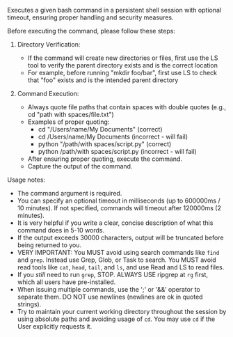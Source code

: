 Executes a given bash command in a persistent shell session with optional timeout, ensuring proper handling and security measures.

Before executing the command, please follow these steps:

1. Directory Verification:
   - If the command will create new directories or files, first use the LS tool to verify the parent directory exists and is the correct location
   - For example, before running "mkdir foo/bar", first use LS to check that "foo" exists and is the intended parent directory

2. Command Execution:
   - Always quote file paths that contain spaces with double quotes (e.g., cd "path with spaces/file.txt")
   - Examples of proper quoting:
     - cd "/Users/name/My Documents" (correct)
     - cd /Users/name/My Documents (incorrect - will fail)
     - python "/path/with spaces/script.py" (correct)
     - python /path/with spaces/script.py (incorrect - will fail)
   - After ensuring proper quoting, execute the command.
   - Capture the output of the command.

Usage notes:

- The command argument is required.
- You can specify an optional timeout in milliseconds (up to 600000ms / 10 minutes). If not specified, commands will timeout after 120000ms (2 minutes).
- It is very helpful if you write a clear, concise description of what this command does in 5-10 words.
- If the output exceeds 30000 characters, output will be truncated before being returned to you.
- VERY IMPORTANT: You MUST avoid using search commands like `find` and `grep`. Instead use Grep, Glob, or Task to search. You MUST avoid read tools like `cat`, `head`, `tail`, and `ls`, and use Read and LS to read files.
- If you _still_ need to run `grep`, STOP. ALWAYS USE ripgrep at `rg` first, which all users have pre-installed.
- When issuing multiple commands, use the ';' or '&&' operator to separate them. DO NOT use newlines (newlines are ok in quoted strings).
- Try to maintain your current working directory throughout the session by using absolute paths and avoiding usage of `cd`. You may use `cd` if the User explicitly requests it.
